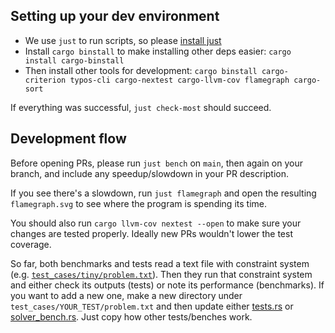 ## Setting up your dev environment

* We use `just` to run scripts, so please [install just](https://github.com/casey/just?tab=readme-ov-file#installation)
* Install `cargo binstall` to make installing other deps easier: `cargo install cargo-binstall`
* Then install other tools for development: `cargo binstall cargo-criterion typos-cli cargo-nextest cargo-llvm-cov flamegraph cargo-sort`

If everything was successful, `just check-most` should succeed.

## Development flow

Before opening PRs, please run `just bench` on `main`, then again on your branch, and include any speedup/slowdown in your PR description.

If you see there's a slowdown, run `just flamegraph` and open the resulting `flamegraph.svg` to see where the program is spending its time.

You should also run `cargo llvm-cov nextest --open` to make sure your changes are tested properly. Ideally new PRs wouldn't lower the test coverage.

So far, both benchmarks and tests read a text file with constraint system (e.g. [`test_cases/tiny/problem.txt`](https://github.com/KittyCAD/ezpz/blob/main/test_cases/tiny/problem.txt)). Then they run that constraint system and either check its outputs (tests) or note its performance (benchmarks). If you want to add a new one, make a new directory under `test_cases/YOUR_TEST/problem.txt` and then update either [tests.rs](https://github.com/KittyCAD/ezpz/blob/main/kcl-ezpz/src/tests.rs) or [solver_bench.rs](https://github.com/KittyCAD/ezpz/blob/main/kcl-ezpz/benches/solver_bench.rs). Just copy how other tests/benches work.
